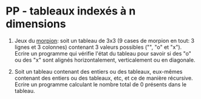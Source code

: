 # PP - tableaux indexés à n dimensions

 1. Jeux du [morpion](https://fr.wikipedia.org/wiki/Morpion_(jeu)): soit un tableau de 3x3 (9 cases de morpion en tout: 3 lignes et 3 colonnes) contenant 3 valeurs possibles ("", "o" et "x"). Ecrire un programme qui vérifie l'état du tableau pour savoir si des "o" ou des "x" sont alignés horizontalement, verticalement ou en diagonale.

 2. Soit un tableau contenant des entiers ou des tableaux, eux-mêmes contenant des entiers ou des tableaux, etc, et ce de manière récursive. Ecrire un programme calculant le nombre total de 0 présents dans le tableau.
